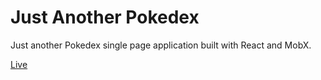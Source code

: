 # Just Another Pokedex

Just another Pokedex single page application built with React and MobX.

[Live](https://nifty-meitner-cb5825.netlify.com)

